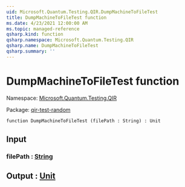 ```yaml
---
uid: Microsoft.Quantum.Testing.QIR.DumpMachineToFileTest
title: DumpMachineToFileTest function
ms.date: 4/23/2021 12:00:00 AM
ms.topic: managed-reference
qsharp.kind: function
qsharp.namespace: Microsoft.Quantum.Testing.QIR
qsharp.name: DumpMachineToFileTest
qsharp.summary: ''
---
```


# DumpMachineToFileTest function

Namespace: [Microsoft.Quantum.Testing.QIR](xref:Microsoft.Quantum.Testing.QIR)

Package: [qir-test-random](https://nuget.org/packages/qir-test-random)




```qsharp
function DumpMachineToFileTest (filePath : String) : Unit
```


## Input

### filePath : [String](xref:microsoft.quantum.qsharp.valueliterals#string-literals)





## Output : [Unit](xref:microsoft.quantum.qsharp.valueliterals#unit-literal)

